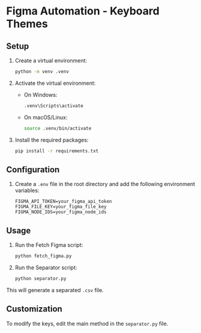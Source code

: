 # Figma Automation - Keyboard Themes

## Setup

1. Create a virtual environment:

   ```sh
   python -m venv .venv
   ```

2. Activate the virtual environment:

   - On Windows:
     ```sh
     .venv\Scripts\activate
     ```
   - On macOS/Linux:
     ```sh
     source .venv/bin/activate
     ```

3. Install the required packages:
   ```sh
   pip install -r requirements.txt
   ```

## Configuration

1. Create a `.env` file in the root directory and add the following environment variables:
   ```env
   FIGMA_API_TOKEN=your_figma_api_token
   FIGMA_FILE_KEY=your_figma_file_key
   FIGMA_NODE_IDS=your_figma_node_ids
   ```

## Usage

1. Run the Fetch Figma script:

   ```sh
   python fetch_figma.py
   ```

2. Run the Separator script:
   ```sh
   python separator.py
   ```

This will generate a separated `.csv` file.

## Customization

To modify the keys, edit the main method in the `separator.py` file.
